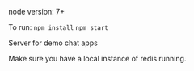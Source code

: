 node version: 7+

To run:
`npm install`
`npm start`

Server for demo chat apps

Make sure you have a local instance of redis running. 


